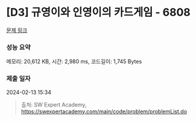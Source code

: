 # [D3] 규영이와 인영이의 카드게임 - 6808 

[문제 링크](https://swexpertacademy.com/main/code/problem/problemDetail.do?contestProbId=AWgv9va6HnkDFAW0) 

### 성능 요약

메모리: 20,612 KB, 시간: 2,980 ms, 코드길이: 1,745 Bytes

### 제출 일자

2024-02-13 15:34



> 출처: SW Expert Academy, https://swexpertacademy.com/main/code/problem/problemList.do